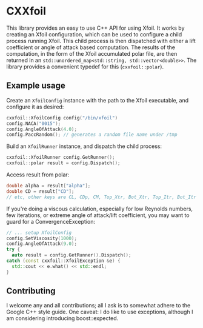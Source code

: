 # CXXfoil

This library provides an easy to use C++ API for using Xfoil. It works by creating an
Xfoil configuration, which can be used to configure a child process running Xfoil.
This child process is then dispatched with either a lift coefficient or angle of attack
based computation. The results of the computation, in the form of the Xfoil
accumulated polar file, are then returned in an
`std::unordered_map<std::string, std::vector<double>>`. The library provides a 
convenient typedef for this (`cxxfoil::polar`).


## Example usage

Create an `XfoilConfig` instance with the path to the Xfoil executable, and configure
it as desired:

~~~cpp
cxxfoil::XfoilConfig config("/bin/xfoil")
config.NACA("0015");
config.AngleOfAttack(4.0);
config.PaccRandom(); // generates a random file name under /tmp
~~~

Build an `XfoilRunner` instance, and dispatch the child process:

~~~cpp
cxxfoil::XfoilRunner config.GetRunner();
cxxfoil::polar result = config.Dispatch();
~~~

Access result from polar:

~~~cpp
double alpha = result["alpha"];
double CD = result["CD"];
// etc, other keys are CL, CDp, CM, Top_Xtr, Bot_Xtr, Top_Itr, Bot_Itr
~~~

If you're doing a viscous calculation, especially for low Reynolds numbers, few iterations, or extreme angle of attack/lift coefficient, you may want to guard for a ConvergenceException:

~~~cpp
// ... setup XfoilConfig 
config.SetViscosity(1000);
config.AngleOfAttack(9.0);
try {
  auto result = config.GetRunner().Dispatch();
catch (const cxxfoil::XfoilException &e) {
  std::cout << e.what() << std::endl;
}
~~~

## Contributing

I welcome any and all contributions; all I ask is to somewhat adhere to the Google C++
style guide. One caveat: I do like to use exceptions, although I am considering
introducing boost::expected.
